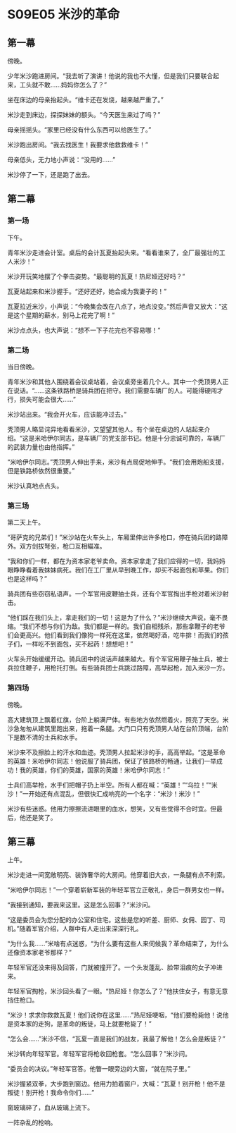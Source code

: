 # S09E05 米沙的革命

## 第一幕

傍晚。

少年米沙跑进房间。“我去听了演讲！他说的我也不大懂，但是我们只要联合起来，工头就不敢……妈妈你怎么了？”

坐在床边的母亲抬起头。“维卡还在发烧，越来越严重了。”

米沙走到床边，探探妹妹的额头。“今天医生来过了吗？”

母亲摇摇头。“家里已经没有什么东西可以给医生了。”

米沙跑出房间。“我去找医生！我要求他救救维卡！”

母亲低头，无力地小声说：“没用的……”

米沙停了一下，还是跑了出去。

## 第二幕

### 第一场

下午。

青年米沙走进会计室。桌后的会计瓦夏抬起头来。“看看谁来了，全厂最强壮的工人米沙！”

米沙开玩笑地摆了个拳击姿势。“最聪明的瓦夏！热尼娅还好吗？”

瓦夏站起来和米沙握手。“还好还好，她会成为我妻子的！”

瓦夏拉近米沙，小声说：“今晚集会改在八点了，地点没变。”然后声音又放大：“这是这个星期的薪水，别马上花完了啊！”

米沙点点头，也大声说：“想不一下子花完也不容易哪！”

### 第二场

当日傍晚。

青年米沙和其他人围绕着会议桌站着，会议桌旁坐着几个人。其中一个秃顶男人正在说话。“……这条铁路桥是骑兵团在把守。我们需要车辆厂的人。可能得硬闯才行，损失可能会很大……”

米沙站出来。“我会开火车，应该能冲过去。”

秃顶男人略显诧异地看看米沙，又望望其他人。有个坐在桌边的人站起来介绍。“这是米哈伊尔同志，是车辆厂的党支部书记。他是十分忠诚可靠的，车辆厂的武装力量也由他指挥。”

“米哈伊尔同志。”秃顶男人伸出手来，米沙有点局促地伸手。“我们会用炮船支援，但是铁路桥依然很重要。”

米沙认真地点点头。

### 第三场

第二天上午。

“哥萨克的兄弟们！”米沙站在火车头上，车厢里伸出许多枪口，停在骑兵团的路障外。双方剑拔弩张，枪口互相瞄准。

“我和你们一样，都在为资本家老爷卖命。资本家拿走了我们应得的一切，我妈妈眼睁睁看着我妹妹病死。我们在工厂里从早到晚工作，却买不起面包和苹果。你们也是这样吗？”

骑兵团有些窃窃私语声。一个军官用皮鞭抽士兵，还有个军官掏出手枪对着米沙射击。

“他们踩在我们头上，拿走我们的一切！这是为了什么？”米沙继续大声说，毫不畏缩。“我们不想与你们为敌。我们都是一样的。我们自相残杀，那些拿鞭子的老爷们会更高兴。他们看到我们像狗一样死在这里，依然喝好酒，吃牛排！而我们的孩子们，一样吃不到面包，买不起药！想想吧！”

火车头开始缓缓开动。骑兵团中的说话声越来越大。有个军官用鞭子抽士兵，被士兵拉住鞭子，用枪托打倒。有些骑兵团士兵跳过路障，高举起枪，加入米沙一方。

### 第四场

傍晚。

高大建筑顶上飘着红旗，台阶上躺满尸体。有些地方依然燃着火，照亮了天空。米沙急匆匆从建筑里跑出来，拖着一条腿。大门口只有秃顶男人站在台阶顶端，台阶下是数不清的士兵和水手。

米沙来不及擦脸上的汗水和血迹。秃顶男人拉起米沙的手，高高举起。“这是革命的英雄！米哈伊尔同志！他说服了骑兵团，保证了铁路桥的畅通，让我们一举成功！我的英雄，你们的英雄，国家的英雄！米哈伊尔同志！”

士兵们高举枪，水手们把帽子扔上半空。所有人都在喊：“英雄！”“乌拉！”“米沙！”一开始还有点混乱，但很快汇成响亮的一个名字：“米沙！米沙！”

米沙有些迷惑。他用力擦擦流进眼里的血水，想笑，又有些觉得不合时宜。但最后，他还是笑了。

## 第三幕

上午。

米沙走进一间宽敞明亮、装饰奢华的大房间。他穿着旧大衣，一条腿有点不利索。

“米哈伊尔同志！”一个穿着崭新军装的年轻军官立正敬礼，身后一群男女也一样。

“我接到通知，要我来这里。这是怎么回事？”米沙问。

“这是委员会为您分配的办公室和住宅。这些是您的听差、厨师、女佣、园丁、司机。”随着军官介绍，人群中有人走出来深深行礼。

“为什么我……”米啥有点迷惑，“为什么要有这些人来伺候我？革命结束了，为什么还像资本家老爷那样？”

年轻军官还没来得及回答，门就被撞开了。一个头发蓬乱、脸带泪痕的女子冲进来。

年轻军官掏枪，米沙回头看了一眼。“热尼娅！你怎么了？”他扶住女子，有意无意挡住枪口。

“米沙！求求你救救瓦夏！他们说你在这里……”热尼娅哽咽，“他们要枪毙他！说他是资本家的走狗，是革命的叛徒，马上就要枪毙了！”

“怎么会……”米沙不信，“瓦夏一直是我们的战友，我最了解他！怎么会是叛徒？”

米沙转向年轻军官。年轻军官将枪收回枪套。“怎么回事？”米沙问。

“委员会的决议。”年轻军官答。他瞥一眼旁边的大窗，“就在院子里。”

米沙握紧双拳，大步跑到窗边。他用力拍着窗户，大喊：“瓦夏！别开枪！他不是叛徒！别开枪！我命令你们……”

窗玻璃碎了，血从玻璃上流下。

一阵杂乱的枪响。
